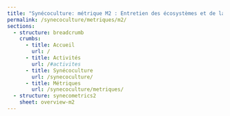 ```yaml
---
title: "Synécoculture: métrique M2 : Entretien des écosystèmes et de la biodiversité"
permalink: /synecoculture/metriques/m2/
sections:
  - structure: breadcrumb
    crumbs:
      - title: Accueil
        url: /
      - title: Activités
        url: /#activites
      - title: Synécoculture
        url: /synecoculture/
      - title: Métriques
        url: /synecoculture/metriques/
  - structure: synecometrics2
    sheet: overview-m2
---
```

